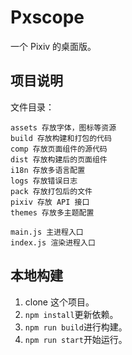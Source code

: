 # Pxscope

一个 Pixiv 的桌面版。

## 项目说明

文件目录：
```
assets 存放字体，图标等资源
build 存放构建和打包的代码
comp 存放页面组件的源代码
dist 存放构建后的页面组件
i18n 存放多语言配置
logs 存放错误日志
pack 存放打包后的文件
pixiv 存放 API 接口
themes 存放多主题配置

main.js 主进程入口
index.js 渲染进程入口
```

## 本地构建

1. clone 这个项目。
2. `npm install`更新依赖。
3. `npm run build`进行构建。
4. `npm run start`开始运行。
